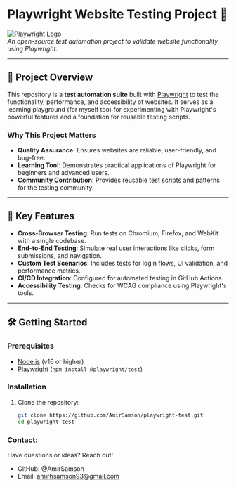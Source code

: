 # Playwright Website Testing Project 🧪

![Playwright Logo](https://playwright.dev/img/playwright-logo.svg)  
*An open-source test automation project to validate website functionality using Playwright.*

---

## 🚀 Project Overview

This repository is a **test automation suite** built with [Playwright](https://playwright.dev/docs/next/intro) to test the functionality, performance, and accessibility of websites. 
It serves as a learning playground (for myself too) for experimenting with Playwright's powerful features and a foundation for reusable testing scripts.

### Why This Project Matters
- **Quality Assurance**: Ensures websites are reliable, user-friendly, and bug-free.
- **Learning Tool**: Demonstrates practical applications of Playwright for beginners and advanced users.
- **Community Contribution**: Provides reusable test scripts and patterns for the testing community.

---

## 🎯 Key Features

- **Cross-Browser Testing**: Run tests on Chromium, Firefox, and WebKit with a single codebase.
- **End-to-End Testing**: Simulate real user interactions like clicks, form submissions, and navigation.
- **Custom Test Scenarios**: Includes tests for login flows, UI validation, and performance metrics.
- **CI/CD Integration**: Configured for automated testing in GitHub Actions.
- **Accessibility Testing**: Checks for WCAG compliance using Playwright's tools.

---

## 🛠️ Getting Started

### Prerequisites
- [Node.js](https://nodejs.org/) (v16 or higher)
- [Playwright](https://playwright.dev/docs/next/intro#installation) (`npm install @playwright/test`)

### Installation
1. Clone the repository:
   ```bash
   git clone https://github.com/AmirSamson/playwright-test.git
   cd playwright-test

### Contact:
Have questions or ideas? Reach out!
- GitHub: @AmirSamson
- Email: amirhsamson93@gmail.com


